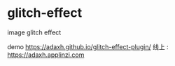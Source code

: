 # glitch-effect
image glitch effect

demo https://adaxh.github.io/glitch-effect-plugin/
线上 : https://adaxh.applinzi.com
